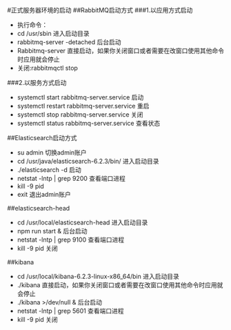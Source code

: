 #正式服务器环境的启动
##RabbitMQ启动方式
###1.以应用方式启动
+ 执行命令：
+ cd /usr/sbin 进入启动目录
+ rabbitmq-server -detached 后台启动
+ Rabbitmq-server 直接启动，如果你关闭窗口或者需要在改窗口使用其他命令时应用就会停止
+ 关闭:rabbitmqctl stop

###2.以服务方式启动
+ systemctl start rabbitmq-server.service  启动
+ systemctl restart rabbitmq-server.service 重启
+ systemctl stop rabbitmq-server.service 关闭
+ systemctl status rabbitmq-server.service 查看状态

##Elasticsearch启动方式
+ su admin 切换admin账户
+ cd /usr/java/elasticsearch-6.2.3/bin/ 进入启动目录 
+ ./elasticsearch -d 启动
+ netstat -lntp | grep 9200 查看端口进程
+ kill -9 pid
+ exit 退出admin账户

##elasticsearch-head
+ cd /usr/local/elasticsearch-head 进入启动目录
+ npm run start & 后台启动
+ netstat -lntp | grep 9100 查看端口进程
+ kill -9 pid 关闭

##kibana
+ cd /usr/local/kibana-6.2.3-linux-x86_64/bin 进入启动目录
+ ./kibana 直接启动，如果你关闭窗口或者需要在改窗口使用其他命令时应用就会停止
+ ./kibana >/dev/null & 后台启动
+ netstat -lntp | grep 5601 查看端口进程
+ kill -9 pid  关闭


